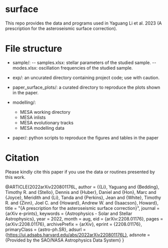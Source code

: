 # surface

This repo provides the data and programs used in Yaguang Li et al. 2023 (A prescription for the asteroseismic surface correction).

# File structure 
- sample/: 
-- samples.xlsx: stellar parameters of the studied sample.
-- modes.xlsx: oscillation frequencies of the studied sample.
- exp/: an uncurated directory containing project code; use with caution.
- paper_surface_plots/: a curated directory to reproduce the plots shown in the paper.

- modelling/: 
     - MESA working directory
     - MESA inlists
     - MESA evolutionary tracks
     - MESA modelling data
- paper/: python scripts to reproduce the figures and tables in the paper



# Citation
Please kindly cite this paper if you use the data or routines presented by this work.

@ARTICLE{2022arXiv220801176L,
       author = {{Li}, Yaguang and {Bedding}, Timothy R. and {Stello}, Dennis and {Huber}, Daniel and {Hon}, Marc and {Joyce}, Meridith and {Li}, Tanda and {Perkins}, Jean and {White}, Timothy R. and {Zinn}, Joel C. and {Howard}, Andrew W. and {Isaacson}, Howard},
        title = "{A prescription for the asteroseismic surface correction}",
      journal = {arXiv e-prints},
     keywords = {Astrophysics - Solar and Stellar Astrophysics},
         year = 2022,
        month = aug,
          eid = {arXiv:2208.01176},
        pages = {arXiv:2208.01176},
archivePrefix = {arXiv},
       eprint = {2208.01176},
 primaryClass = {astro-ph.SR},
       adsurl = {https://ui.adsabs.harvard.edu/abs/2022arXiv220801176L},
      adsnote = {Provided by the SAO/NASA Astrophysics Data System}
}




